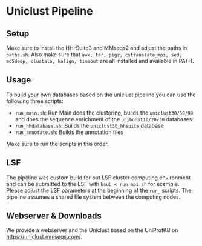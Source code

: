 # Uniclust Pipeline

## Setup
Make sure to install the HH-Suite3 and MMseqs2 and adjust the paths in `paths.sh`.
Also make sure that `awk, tar, pigz, cstranslate_mpi, sed, md5deep, clustalo, kalign, timeout` are all installed and available in PATH.

## Usage
To build your own databases based on the uniclust pipeline you can use the following three scripts:

* `run_main.sh`: Run Main does the clustering, builds the `uniclust30/50/90` and does the sequence enrichment of the `uniboost10/20/30` databases.
* `run_hhdatabase.sh`: Builds the `uniclust30_hhsuite` database
* `run_annotate.sh`: Builds the annotation files

Make sure to run the scripts in this order.

## LSF
The pipeline was custom build for out LSF cluster computing environment and can be submitted to the LSF with `bsub < run_mpi.sh` for example.
Please adjust the LSF parameters at the beginning of the `run_` scripts. The pipeline assumes a shared file system between the computing nodes.

## Webserver & Downloads
We provide a webserver and the Uniclust based on the UniProtKB on <https://uniclust.mmseqs.com/>.
